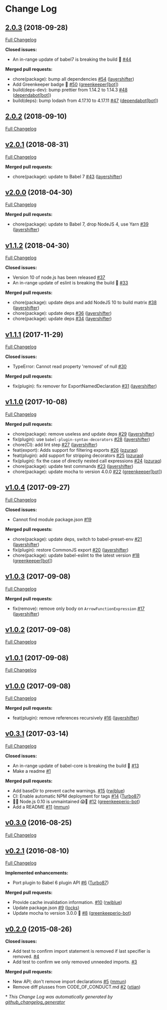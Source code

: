 # Change Log

## [2.0.3](https://github.com/ember-cli/babel-plugin-filter-imports/tree/2.0.3) (2018-09-28)
[Full Changelog](https://github.com/ember-cli/babel-plugin-filter-imports/compare/2.0.2...2.0.3)

**Closed issues:**

- An in-range update of babel7 is breaking the build 🚨 [\#44](https://github.com/ember-cli/babel-plugin-filter-imports/issues/44)

**Merged pull requests:**

- chore\(package\): bump all dependencies [\#54](https://github.com/ember-cli/babel-plugin-filter-imports/pull/54) ([layershifter](https://github.com/layershifter))
- Add Greenkeeper badge 🌴 [\#50](https://github.com/ember-cli/babel-plugin-filter-imports/pull/50) ([greenkeeper[bot]](https://github.com/apps/greenkeeper))
- build\(deps-dev\): bump prettier from 1.14.2 to 1.14.3 [\#48](https://github.com/ember-cli/babel-plugin-filter-imports/pull/48) ([dependabot[bot]](https://github.com/apps/dependabot))
- build\(deps\): bump lodash from 4.17.10 to 4.17.11 [\#47](https://github.com/ember-cli/babel-plugin-filter-imports/pull/47) ([dependabot[bot]](https://github.com/apps/dependabot))

## [2.0.2](https://github.com/ember-cli/babel-plugin-filter-imports/tree/2.0.2) (2018-09-10)
[Full Changelog](https://github.com/ember-cli/babel-plugin-filter-imports/compare/v2.0.1...2.0.2)

## [v2.0.1](https://github.com/ember-cli/babel-plugin-filter-imports/tree/v2.0.1) (2018-08-31)
[Full Changelog](https://github.com/ember-cli/babel-plugin-filter-imports/compare/v2.0.0...v2.0.1)

**Merged pull requests:**

- chore\(package\): update to Babel 7 [\#43](https://github.com/ember-cli/babel-plugin-filter-imports/pull/43) ([layershifter](https://github.com/layershifter))

## [v2.0.0](https://github.com/ember-cli/babel-plugin-filter-imports/tree/v2.0.0) (2018-04-30)
[Full Changelog](https://github.com/ember-cli/babel-plugin-filter-imports/compare/v1.1.2...v2.0.0)

**Merged pull requests:**

- chore\(package\): update to Babel 7, drop NodeJS 4, use Yarn [\#39](https://github.com/ember-cli/babel-plugin-filter-imports/pull/39) ([layershifter](https://github.com/layershifter))

## [v1.1.2](https://github.com/ember-cli/babel-plugin-filter-imports/tree/v1.1.2) (2018-04-30)
[Full Changelog](https://github.com/ember-cli/babel-plugin-filter-imports/compare/v1.1.1...v1.1.2)

**Closed issues:**

- Version 10 of node.js has been released [\#37](https://github.com/ember-cli/babel-plugin-filter-imports/issues/37)
- An in-range update of eslint is breaking the build 🚨 [\#33](https://github.com/ember-cli/babel-plugin-filter-imports/issues/33)

**Merged pull requests:**

- chore\(package\): update deps and add NodeJS 10 to build matrix [\#38](https://github.com/ember-cli/babel-plugin-filter-imports/pull/38) ([layershifter](https://github.com/layershifter))
- chore\(package\): update deps [\#36](https://github.com/ember-cli/babel-plugin-filter-imports/pull/36) ([layershifter](https://github.com/layershifter))
- chore\(package\): update deps [\#34](https://github.com/ember-cli/babel-plugin-filter-imports/pull/34) ([layershifter](https://github.com/layershifter))

## [v1.1.1](https://github.com/ember-cli/babel-plugin-filter-imports/tree/v1.1.1) (2017-11-29)
[Full Changelog](https://github.com/ember-cli/babel-plugin-filter-imports/compare/v1.1.0...v1.1.1)

**Closed issues:**

- TypeError: Cannot read property 'removed' of null [\#30](https://github.com/ember-cli/babel-plugin-filter-imports/issues/30)

**Merged pull requests:**

- fix\(plugin\): fix remover for ExportNamedDeclaration [\#31](https://github.com/ember-cli/babel-plugin-filter-imports/pull/31) ([layershifter](https://github.com/layershifter))

## [v1.1.0](https://github.com/ember-cli/babel-plugin-filter-imports/tree/v1.1.0) (2017-10-08)
[Full Changelog](https://github.com/ember-cli/babel-plugin-filter-imports/compare/v1.0.4...v1.1.0)

**Merged pull requests:**

- chore\(package\): remove useless and update deps [\#29](https://github.com/ember-cli/babel-plugin-filter-imports/pull/29) ([layershifter](https://github.com/layershifter))
- fix\(plugin\): use `babel-plugin-syntax-decorators` [\#28](https://github.com/ember-cli/babel-plugin-filter-imports/pull/28) ([layershifter](https://github.com/layershifter))
- chore\(CI\): add lint step [\#27](https://github.com/ember-cli/babel-plugin-filter-imports/pull/27) ([layershifter](https://github.com/layershifter))
- feat\(export\): Adds support for filtering exports [\#26](https://github.com/ember-cli/babel-plugin-filter-imports/pull/26) ([pzuraq](https://github.com/pzuraq))
- feat\(plugin\): add support for stripping decorators [\#25](https://github.com/ember-cli/babel-plugin-filter-imports/pull/25) ([pzuraq](https://github.com/pzuraq))
- fix\(plugin\): fix the case of directly nested call expressions [\#24](https://github.com/ember-cli/babel-plugin-filter-imports/pull/24) ([pzuraq](https://github.com/pzuraq))
- chore\(package\): update test commands [\#23](https://github.com/ember-cli/babel-plugin-filter-imports/pull/23) ([layershifter](https://github.com/layershifter))
- chore\(package\): update mocha to version 4.0.0 [\#22](https://github.com/ember-cli/babel-plugin-filter-imports/pull/22) ([greenkeeper[bot]](https://github.com/apps/greenkeeper))

## [v1.0.4](https://github.com/ember-cli/babel-plugin-filter-imports/tree/v1.0.4) (2017-09-27)
[Full Changelog](https://github.com/ember-cli/babel-plugin-filter-imports/compare/v1.0.3...v1.0.4)

**Closed issues:**

- Cannot find module package.json [\#19](https://github.com/ember-cli/babel-plugin-filter-imports/issues/19)

**Merged pull requests:**

- chore\(package\): update deps, switch to babel-preset-env [\#21](https://github.com/ember-cli/babel-plugin-filter-imports/pull/21) ([layershifter](https://github.com/layershifter))
- fix\(plugin\): restore CommonJS export [\#20](https://github.com/ember-cli/babel-plugin-filter-imports/pull/20) ([layershifter](https://github.com/layershifter))
- chore\(package\): update babel-eslint to the latest version [\#18](https://github.com/ember-cli/babel-plugin-filter-imports/pull/18) ([greenkeeper[bot]](https://github.com/apps/greenkeeper))

## [v1.0.3](https://github.com/ember-cli/babel-plugin-filter-imports/tree/v1.0.3) (2017-09-08)
[Full Changelog](https://github.com/ember-cli/babel-plugin-filter-imports/compare/v1.0.2...v1.0.3)

**Merged pull requests:**

- fix\(remove\): remove only body on `ArrowFunctionExpression` [\#17](https://github.com/ember-cli/babel-plugin-filter-imports/pull/17) ([layershifter](https://github.com/layershifter))

## [v1.0.2](https://github.com/ember-cli/babel-plugin-filter-imports/tree/v1.0.2) (2017-09-08)
[Full Changelog](https://github.com/ember-cli/babel-plugin-filter-imports/compare/v1.0.1...v1.0.2)

## [v1.0.1](https://github.com/ember-cli/babel-plugin-filter-imports/tree/v1.0.1) (2017-09-08)
[Full Changelog](https://github.com/ember-cli/babel-plugin-filter-imports/compare/v1.0.0...v1.0.1)

## [v1.0.0](https://github.com/ember-cli/babel-plugin-filter-imports/tree/v1.0.0) (2017-09-08)
[Full Changelog](https://github.com/ember-cli/babel-plugin-filter-imports/compare/v0.3.1...v1.0.0)

**Merged pull requests:**

- feat\(plugin\): remove references recursively [\#16](https://github.com/ember-cli/babel-plugin-filter-imports/pull/16) ([layershifter](https://github.com/layershifter))

## [v0.3.1](https://github.com/ember-cli/babel-plugin-filter-imports/tree/v0.3.1) (2017-03-14)
[Full Changelog](https://github.com/ember-cli/babel-plugin-filter-imports/compare/v0.3.0...v0.3.1)

**Closed issues:**

- An in-range update of babel-core is breaking the build 🚨 [\#13](https://github.com/ember-cli/babel-plugin-filter-imports/issues/13)
- Make a readme [\#1](https://github.com/ember-cli/babel-plugin-filter-imports/issues/1)

**Merged pull requests:**

- Add baseDir to prevent cache warnings. [\#15](https://github.com/ember-cli/babel-plugin-filter-imports/pull/15) ([rwjblue](https://github.com/rwjblue))
- CI: Enable automatic NPM deployment for tags [\#14](https://github.com/ember-cli/babel-plugin-filter-imports/pull/14) ([Turbo87](https://github.com/Turbo87))
- 👻😱 Node.js 0.10 is unmaintained 😱👻 [\#12](https://github.com/ember-cli/babel-plugin-filter-imports/pull/12) ([greenkeeperio-bot](https://github.com/greenkeeperio-bot))
- Add a README [\#11](https://github.com/ember-cli/babel-plugin-filter-imports/pull/11) ([mmun](https://github.com/mmun))

## [v0.3.0](https://github.com/ember-cli/babel-plugin-filter-imports/tree/v0.3.0) (2016-08-25)
[Full Changelog](https://github.com/ember-cli/babel-plugin-filter-imports/compare/v0.2.1...v0.3.0)

## [v0.2.1](https://github.com/ember-cli/babel-plugin-filter-imports/tree/v0.2.1) (2016-08-10)
[Full Changelog](https://github.com/ember-cli/babel-plugin-filter-imports/compare/v0.2.0...v0.2.1)

**Implemented enhancements:**

- Port plugin to Babel 6 plugin API [\#6](https://github.com/ember-cli/babel-plugin-filter-imports/pull/6) ([Turbo87](https://github.com/Turbo87))

**Merged pull requests:**

- Provide cache invalidation information. [\#10](https://github.com/ember-cli/babel-plugin-filter-imports/pull/10) ([rwjblue](https://github.com/rwjblue))
- Update package.json [\#9](https://github.com/ember-cli/babel-plugin-filter-imports/pull/9) ([locks](https://github.com/locks))
- Update mocha to version 3.0.0 🚀 [\#8](https://github.com/ember-cli/babel-plugin-filter-imports/pull/8) ([greenkeeperio-bot](https://github.com/greenkeeperio-bot))

## [v0.2.0](https://github.com/ember-cli/babel-plugin-filter-imports/tree/v0.2.0) (2015-08-26)
**Closed issues:**

- Add test to confirm import statement is removed if last specifier is removed. [\#4](https://github.com/ember-cli/babel-plugin-filter-imports/issues/4)
- Add test to confirm we only removed unneeded imports. [\#3](https://github.com/ember-cli/babel-plugin-filter-imports/issues/3)

**Merged pull requests:**

- New API; don't remove import declarations [\#5](https://github.com/ember-cli/babel-plugin-filter-imports/pull/5) ([mmun](https://github.com/mmun))
- Remove diff plusses from CODE\_OF\_CONDUCT.md [\#2](https://github.com/ember-cli/babel-plugin-filter-imports/pull/2) ([xtian](https://github.com/xtian))



\* *This Change Log was automatically generated by [github_changelog_generator](https://github.com/skywinder/Github-Changelog-Generator)*